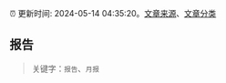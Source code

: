 :alarm_clock: 更新时间: 2024-05-14 04:35:20。[文章来源](/README.md)、[文章分类](/TAGS.md)

## 报告


> 关键字：`报告`、`月报`



